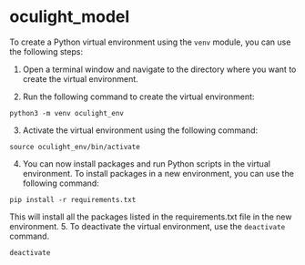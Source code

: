 # oculight_model

To create a Python virtual environment using the `venv` module, you can use the following steps:

1. Open a terminal window and navigate to the directory where you want to create the virtual environment.

2. Run the following command to create the virtual environment:
```shell
python3 -m venv oculight_env
```

3. Activate the virtual environment using the following command:
```shell
source oculight_env/bin/activate
```

4. You can now install packages and run Python scripts in the virtual environment.
To install packages in a new environment, you can use the following command:
```shell
pip install -r requirements.txt
```

This will install all the packages listed in the requirements.txt file in the new environment.
5. To deactivate the virtual environment, use the `deactivate` command.
```shell
deactivate
```

